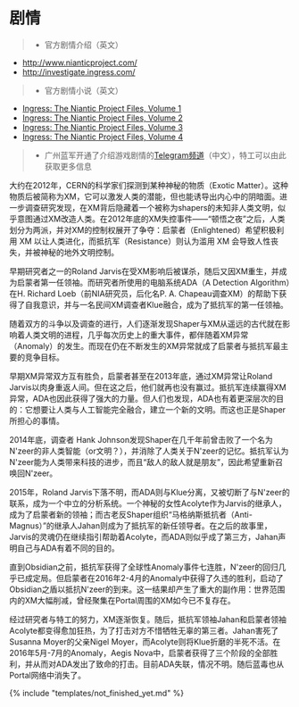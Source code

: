 # 剧情

> + 官方剧情介绍（英文）
  + http://www.nianticproject.com/
  + http://investigate.ingress.com/
> + 官方剧情小说（英文）
  + [Ingress: The Niantic Project Files, Volume 1](https://play.google.com/store/books/details/P_A_Chapeau_Ingress_The_Niantic_Project_Files_Volu?id=DVWWBAAAQBAJ)
  + [Ingress: The Niantic Project Files, Volume 2](https://play.google.com/store/books/details/Verity_Seke_Ingress_The_Niantic_Project_Files_Volu?id=4V6WBAAAQBAJ)
  + [Ingress: The Niantic Project Files, Volume 3](https://play.google.com/store/books/details/Niantic_Inc_Ingress_The_Niantic_Project_Files_Volu?id=OCPICgAAQBAJ)
  + [Ingress: The Niantic Project Files, Volume 4](https://play.google.com/store/books/details/Niantic_Inc_Ingress_The_Niantic_Project_Files_Volu?id=pXI9CwAAQBAJ)
> + 广州蓝军开通了介绍游戏剧情的[Telegram频道](https://telegram.me/ingress_story2016)（中文），特工可以由此获取更多信息

大约在2012年，CERN的科学家们探测到某种神秘的物质（Exotic Matter）。这种物质后被简称为XM，它可以激发人类的潜能，但也能诱导出内心中的阴暗面。进一步调查研究发现，在XM背后隐藏着一个被称为shapers的未知非人类文明，似乎意图通过XM改造人类。在2012年底的XM失控事件——“顿悟之夜”之后，人类划分为两派，并对XM的控制权展开了争夺：启蒙者（Enlightened）希望积极利用 XM 以让人类进化，而抵抗军（Resistance）则认为滥用 XM 会导致人性丧失，并被神秘的地外文明控制。

早期研究者之一的Roland Jarvis在受XM影响后被谋杀，随后又因XM重生，并成为启蒙者第一任领袖。而研究者所使用的电脑系统ADA（A Detection Algorithm）在H. Richard Loeb（前NIA研究员，后化名P. A. Chapeau调查XM）的帮助下获得了自我意识，并与一名民间XM调查者Klue融合，成为了抵抗军的第一任领袖。

随着双方的斗争以及调查的进行，人们逐渐发现Shaper与XM从遥远的古代就在影响着人类文明的进程，几乎每次历史上的重大事件，都伴随着XM异常（Anomaly）的发生。而现在仍在不断发生的XM异常就成了启蒙者与抵抗军最主要的竞争目标。

早期XM异常双方互有胜负，启蒙者甚至在2013年底，通过XM异常让Roland Jarvis以肉身重返人间。但在这之后，他们就再也没有赢过。抵抗军连续赢得XM异常，ADA也因此获得了强大的力量。但人们也发现，ADA也有着更深层次的目的：它想要让人类与人工智能完全融合，建立一个新的文明。而这也正是Shaper所担心的事情。

2014年底，调查者 Hank Johnson发现Shaper在几千年前曾击败了一个名为N'zeer的非人类智能（or文明？），并消除了人类关于N'zeer的记忆。抵抗军认为N'zeer能为人类带来科技的进步，而且“敌人的敌人就是朋友”，因此希望重新召唤回N'zeer。

2015年，Roland Jarvis下落不明，而ADA则与Klue分离，又被切断了与N'zeer的联系，成为一个中立的分析系统。一个神秘的女性Acolyte作为Jarvis的继承人，成为了启蒙者新的领袖；而古老反Shaper组织“马格纳斯抵抗者（Anti-Magnus）”的继承人Jahan则成为了抵抗军的新任领导者。在之后的故事里，Jarvis的灵魂仍在继续指引帮助着Acolyte，而ADA则似乎成了第三方，Jahan声明自己与ADA有着不同的目的。

直到Obsidian之前，抵抗军获得了全球性Anomaly事件七连胜，N'zeer的回归几乎已成定局。但启蒙者在2016年2-4月的Anomaly中获得了久违的胜利，启动了Obsidian之盾以抵抗N'zeer的到来。这一结果却产生了重大的副作用：世界范围内的XM大幅削减，曾经聚集在Portal周围的XM如今已不复存在。

经过研究者与特工的努力，XM逐渐恢复。随后，抵抗军领袖Jahan和启蒙者领袖Acolyte都变得愈加狂热，为了打击对方不惜牺牲无辜的第三者。Jahan害死了Susanna Moyer的父亲Nigel Moyer，而Acolyte则将Klue折磨的半死不活。在2016年5月-7月的Anomaly，Aegis Nova中，启蒙者获得了三个阶段的全部胜利，并从而对ADA发出了致命的打击。目前ADA失联，情况不明。随后蓝毒也从Portal网络中消失了。

{% include "templates/not_finished_yet.md" %}
